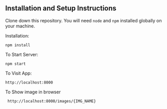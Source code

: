## Installation and Setup Instructions

Clone down this repository. You will need `node` and `npm` installed globally on your machine.

Installation:

`npm install`

To Start Server:

`npm start`

To Visit App:

`http://localhost:8000`

To Show image in browser

` http://localhost:8000/images/{IMG_NAME}`
